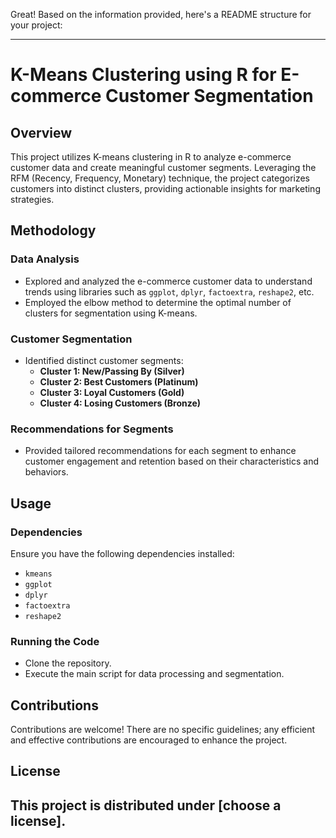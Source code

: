 Great! Based on the information provided, here's a README structure for your project:

---

# K-Means Clustering using R for E-commerce Customer Segmentation

## Overview

This project utilizes K-means clustering in R to analyze e-commerce customer data and create meaningful customer segments. Leveraging the RFM (Recency, Frequency, Monetary) technique, the project categorizes customers into distinct clusters, providing actionable insights for marketing strategies.

## Methodology

### Data Analysis
- Explored and analyzed the e-commerce customer data to understand trends using libraries such as `ggplot`, `dplyr`, `factoextra`, `reshape2`, etc.
- Employed the elbow method to determine the optimal number of clusters for segmentation using K-means.

### Customer Segmentation
- Identified distinct customer segments:
  - **Cluster 1: New/Passing By (Silver)**
  - **Cluster 2: Best Customers (Platinum)**
  - **Cluster 3: Loyal Customers (Gold)**
  - **Cluster 4: Losing Customers (Bronze)**

### Recommendations for Segments
- Provided tailored recommendations for each segment to enhance customer engagement and retention based on their characteristics and behaviors.

## Usage

### Dependencies
Ensure you have the following dependencies installed:
- `kmeans`
- `ggplot`
- `dplyr`
- `factoextra`
- `reshape2`

### Running the Code
- Clone the repository.
- Execute the main script for data processing and segmentation.

## Contributions
Contributions are welcome! There are no specific guidelines; any efficient and effective contributions are encouraged to enhance the project.

## License
This project is distributed under [choose a license].
---

